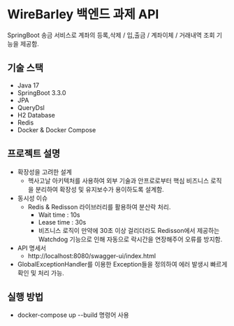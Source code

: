 # WireBarley 백엔드 과제 API

SpringBoot 송금 서비스로 계좌의 등록,삭제 / 입,출금 / 계좌이체 / 거래내역 조회 기능을 제공함.

## 기술 스택

- Java 17
- SpringBoot 3.3.0
- JPA
- QueryDsl
- H2 Database
- Redis
- Docker & Docker Compose

## 프로젝트 설명

- 확장성을 고려한 설계
  - 헥사고날 아키텍처를 사용하여 외부 기술과 안프로로부터 핵심 비즈니스 로직을 분리하여 확장성 및 유지보수가 용이하도록 설계함.
- 동시성 이슈
  - Redis & Redisson 라이브러리를 활용하여 분산락 처리.
    - Wait time : 10s
    - Lease time : 30s
    - 비즈니스 로직이 만약에 30초 이상 걸리더라도 Redisson에서 제공하는 Watchdog 기능으로 인해 자동으로 락시간을 연장해주어 오류를 방지함.
- API 명세서
  - http://localhost:8080/swagger-ui/index.html
- GlobalExceptionHandler를 이용한 Exception들을 정의하여 에러 발생시 빠르게 확인 및 처리 가능.

## 실행 방법

- docker-compose up --build 명령어 사용